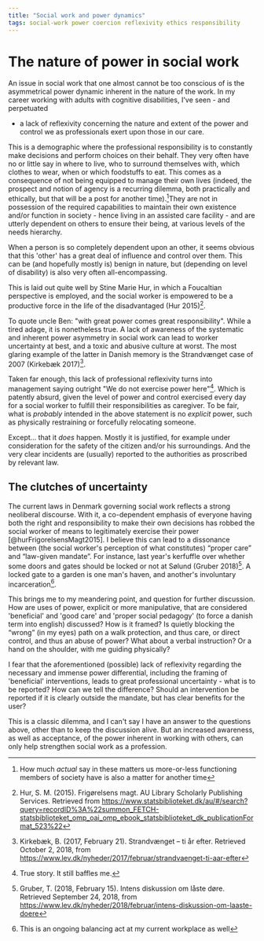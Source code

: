 ```yaml
---
title: "Social work and power dynamics"
tags: social-work power coercion reflexivity ethics responsibility
---
```


# The nature of power in social work 

An issue in social work that one almost cannot be too conscious of is the
asymmetrical power dynamic inherent in the nature of the work. In my career
working with adults with cognitive disabilities, I've seen - and perpetuated
- a lack of reflexivity concerning the nature and extent of the power and
control we as professionals exert upon those in our care.

This is a demographic where the professional responsibility is to constantly
make decisions and perform choices on their behalf. They very often have no or
little say in where to live, who to surround themselves with, which clothes to
wear, when or which foodstuffs to eat. This comes as a consequence of not being
equipped to manage their own lives (indeed, the prospect and notion of agency is
a recurring dilemma, both practically and ethically, but that will be a post for
another time).[^agency]They are not in possession of the required capabilities
to maintain their own existence and/or function in society - hence living in an
assisted care facility - and are utterly dependent on others to ensure their
being, at various levels of the needs hierarchy.

When a person is so completely dependent upon an other, it seems obvious that
this 'other' has a great deal of influence and control over them. This can be
(and hopefully mostly is) benign in nature, but (depending on level of
disability) is also very often all-encompassing.

This is laid out quite well by Stine Marie Hur, in which a Foucaltian
perspective is employed, and the social worker is empowered to be a productive
force in the life of the disadvantaged (Hur 2015)[^hurFrigorelsensMagt2015].

To quote uncle Ben: "with great power comes great responsibility". While a tired
adage, it is nonetheless true. A lack of awareness of the systematic and
inherent power asymmetry in social work can lead to worker uncertainty at best,
and a toxic and abusive culture at worst. The most glaring example of the latter
in Danish memory is the Strandvænget case of 2007 (Kirkebæk
2017)[^kirkebaekStrandvaengetTiAr2017].

Taken far enough, this lack of professional reflexivity turns into management
saying outright "We do not exercise power here"[^truestory]. Which is patently
absurd, given the level of power and control exercised every day for a social
worker to fulfill their responsibilities as caregiver. To be fair, what is
*probably* intended in the above statement is no *explicit* power, such as
physically restraining or forcefully relocating someone.

Except... that it *does* happen. Mostly it is justified, for example under
consideration for the safety of the citizen and/or his surroundings. And the
very clear incidents are (usually) reported to the authorities as proscribed by
relevant law.

## The clutches of uncertainty

The current laws in Denmark governing social work reflects a strong neoliberal
discourse. With it, a co-dependent emphasis of everyone having both the right
and responsibility to make their own decisions has robbed the social worker of
means to legitimately exercise their power [@hurFrigorelsensMagt2015]. I believe
this can lead to a dissonance between (the social worker's perception of what
constitutes) “proper care” and “law-given mandate”. For instance, last year's
kerfuffle over whether some doors and gates should be locked or not at Sølund
(Gruber 2018)[^gruberIntensDiskussionOm2018]. A locked gate to a garden is one
man's haven, and another's involuntary incarceration[^lockedgates].

This brings me to my meandering point, and question for further discussion. How
are uses of power, explicit or more manipulative, that are considered
'beneficial' and 'good care' and 'proper social pedagogy' (to force a danish
term into english) discussed? How is it framed? Is quietly blocking the “wrong”
(in my eyes) path on a walk protection, and thus care, or direct control, and
thus an abuse of power? What about a verbal instruction? Or a hand on the
shoulder, with me guiding physically?

I fear that the aforementioned (possible) lack of reflexivity regarding the
necessary and immense power differential, including the framing of 'beneficial'
interventions, leads to great professional uncertainty - what is to be reported?
How can we tell the difference? Should an intervention be reported if it is
clearly outside the mandate, but has clear benefits for the user?

This is a classic dilemma, and I can't say I have an answer to the questions
above, other than to keep the discussion alive. But an increased awareness, as
well as acceptance, of the power inherent in working with others, can only help
strengthen social work as a profession. 

[^gruberIntensDiskussionOm2018]: Gruber, T. (2018, February 15). Intens diskussion om låste døre. Retrieved September 24, 2018, from https://www.lev.dk/nyheder/2018/februar/intens-diskussion-om-laaste-doere
[^kirkebaekStrandvaengetTiAr2017]: Kirkebæk, B. (2017, February 21). Strandvænget – ti år efter. Retrieved October 2, 2018, from https://www.lev.dk/nyheder/2017/februar/strandvaenget-ti-aar-efter
[^hurFrigorelsensMagt2015]: Hur, S. M. (2015). Frigørelsens magt. AU Library Scholarly Publishing Services. Retrieved from https://www.statsbiblioteket.dk/au/#/search?query=recordID%3A%22summon_FETCH-statsbiblioteket_omp_oai_omp_ebook_statsbiblioteket_dk_publicationFormat_523%22

[^lockedgates]: This is an ongoing balancing act at my current workplace as well
[^agency]: How much *actual* say in these matters us more-or-less functioning members of society have is also a matter for another time
[^truestory]: True story. It still baffles me.
